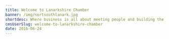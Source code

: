 ```yaml
---
title: Welcome to Lanarkshire Chamber
banner: /img/nortsouthlanark.jpg
shortdesc: Where business is all about meeting people and building the relationships that lead to further business.
cmsUserSlug: welcome-to-lanarkshire-chamber
date: 2016-06-24 
---
```


